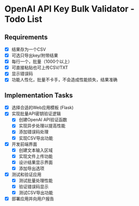 # OpenAI API Key Bulk Validator - Todo List

## Requirements
- [x] 结果存为一个CSV
- [x] 可选只导出key/附带结果
- [x] 每行一个，批量（1000个以上）
- [x] 可直接粘贴也可上传CSV/TXT
- [x] 显示错误码
- [x] 功能人性化，批量不卡手，不会造成性能损失，结果准确

## Implementation Tasks
- [x] 选择合适的Web应用模板 (Flask)
- [x] 实现批量API密钥验证逻辑
  - [x] 创建OpenAI API验证函数
  - [x] 实现异步处理以提高性能
  - [x] 添加错误码处理
  - [x] 实现CSV导出功能
- [x] 开发前端界面
  - [x] 创建文本输入区域
  - [x] 实现文件上传功能
  - [x] 设计结果显示界面
  - [x] 添加导出选项
- [x] 测试和验证应用
  - [x] 测试批量处理性能
  - [x] 验证错误码显示
  - [x] 测试CSV导出功能
- [x] 部署应用并向用户报告
